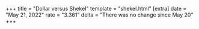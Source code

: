 +++
title = "Dollar versus Shekel"
template = "shekel.html"
[extra]
date = "May 21, 2022"
rate = "3.361"
delta = "There was no change since May 20"
+++

